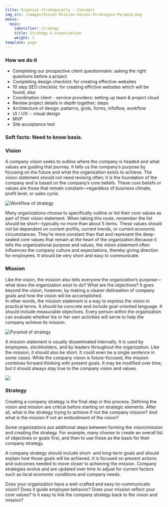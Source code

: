 ```yaml
---
title: Organize strategically - Concepts
img_src: /images/Vision-Mission-Values-Strategies-Pyramid.png
menus:
  main:
    identifier: strategy
    title: Strategy & organization
    weight: 1
template: page
---
```

### How we do it

* Completing our prospective client questionnaire: asking the right questions before a project
* Completing design checklist: for creating effective websites
* 10 step SEO checklist: for creating effictive websites which will be found, also
* Coordination client - service providers: setting up team & project cloud
* Review project details in depth together; steps
* Architecture of design: patterns, grids, forms, infoflow, workflow
* UI / UX: - visual design
* MVP
* Site acceptance test

### Soft facts: Need to know basis.

### Vision

A company vision seeks to outline where the company is headed and what values are guiding that journey. It tells us the company’s purpose by focusing on the future and what the organization exists to achieve. The vision statement should not need revising often; it is the foundation of the company and is based on the company’s core beliefs. These core beliefs or values are those that remain constant—regardless of business climate, profit level, or sales cycle.

![Workflow of strategy](/images/Strategy.png "Desired future")

Many organizations choose to specifically outline or list their core values as part of their vision statement. When taking this route, remember the list should be short—typically no more than about 5 items. These values should not be dependent on current profits, current trends, or current economic circumstances. They’re more constant than that and represent the deep-seated core values that remain at the heart of the organization.Because it tells the organizational purpose and values, the vision statement often influences the company culture and expectations, thereby giving direction for employees. It should be very short and easy to communicate.

### Mission

Like the vision, the mission also tells everyone the organization’s purpose—what does the organization exist to do? What are the objectives? It goes beyond the vision, however, by making a clearer delineation of company goals and how the vision will be accomplished.\
In other words, the mission statement is a way to express the vision in practical terms. It should be concrete and include goal-oriented language. It should include measurable objectives. Every person within the organization can evaluate whether his or her own activities will serve to help the company achieve its mission.

![Pyramid of strategy](/images/Vision&Mission_2.jpg "Pyramid of strategy")

A mission statement is usually disseminated internally. It is used by employees, stockholders, and by leaders throughout the organization. Like the mission, it should also be short. It could even be a single sentence in some cases. While the company vision is future-focused, the mission combines forward thinking with present goals. It may be modified over time, but it should always stay true to the company vision and values.

![](/images/Migration.png)

### Strategy

Creating a company strategy is the final step in this process. Defining the vision and mission are critical before starting on strategic elements. After all, what is the strategy trying to achieve if not the company mission? And what is the mission if not an embodiment of the vision?

Some organizations put additional steps between forming the vision/mission and creating the strategy. For example, many choose to create an overall list of objectives or goals first, and then to use those as the basis for their company strategy.

A company strategy should include short- and long-term goals and should explain how those goals will be achieved. It is focused on present actions and outcomes needed to move closer to achieving the mission. Company strategies evolve and are updated over time to adjust for current factors such as local economic conditions and company needs.

Does your organization have a well-crafted and easy-to-communicate vision? Does it guide employee behavior? Does your mission reflect your core values? Is it easy to link the company strategy back to the vision and mission?
